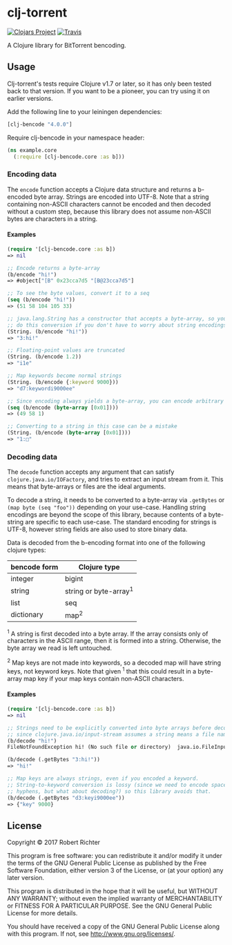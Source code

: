 # clj-torrent

[![Clojars Project](https://img.shields.io/clojars/v/clj-bencode.svg)](https://clojars.org/clj-bencode)
[![Travis](https://img.shields.io/travis/Cantido/clj-bencode.svg)]()

A Clojure library for BitTorrent bencoding.

## Usage

Clj-torrent's tests require Clojure v1.7 or later,
so it has only been tested back to that version.
If you want to be a pioneer, you can try using it on earlier versions.

Add the following line to your leiningen dependencies:

```clojure
[clj-bencode "4.0.0"]
```

Require clj-bencode in your namespace header:

```clojure
(ns example.core
  (:require [clj-bencode.core :as b]))
```
### Encoding data

The `encode` function accepts a Clojure data structure and returns a b-encoded byte array.
Strings are encoded into UTF-8.
Note that a string containing non-ASCII characters cannot be encoded and then decoded without a custom step,
because this library does not assume non-ASCII bytes are characters in a string.

#### Examples

```clojure
(require '[clj-bencode.core :as b])
=> nil

;; Encode returns a byte-array
(b/encode "hi!")
=> #object["[B" 0x23cca7d5 "[B@23cca7d5"]

;; To see the byte values, convert it to a seq
(seq (b/encode "hi!"))
=> (51 58 104 105 33)

;; java.lang.String has a constructor that accepts a byte-array, so you can
;; do this conversion if you don't have to worry about string encodings.
(String. (b/encode "hi!"))
=> "3:hi!"

;; Floating-point values are truncated
(String. (b/encode 1.2))
=> "i1e"

;; Map keywords become normal strings
(String. (b/encode {:keyword 9000}))
=> "d7:keywordi9000ee"

;; Since encoding always yields a byte-array, you can encode arbitrary binary data
(seq (b/encode (byte-array [0x01])))
=> (49 58 1)

;; Converting to a string in this case can be a mistake
(String. (b/encode (byte-array [0x01])))
=> "1:□"
```

### Decoding data

The `decode` function accepts any argument that can satisfy `clojure.java.io/IOFactory`, and tries to extract an input stream from it.
This means that byte-arrays or files are the ideal arguments.

To decode a string, it needs to be converted to a byte-array via `.getBytes` or `(map byte (seq "foo"))` depending on your use-case.
Handling string encodings are beyond the scope of this library, because contents of a byte-string are specific to each use-case.
The standard encoding for strings is UTF-8, however string fields are also used to store binary data.

Data is decoded from the b-encoding format into one of the following clojure types:

| bencode form | Clojure type |
|----|----|
| integer      | bigint |
| string       | string or byte-array<sup>1</sup> |
| list         | seq |
| dictionary   | map<sup>2</sup> |

<sup>1</sup> A string is first decoded into a byte array.
If the array consists only of characters in the ASCII range, then it is formed into a string.
Otherwise, the byte array we read is left untouched.

<sup>2</sup> Map keys are not made into keywords, so a decoded map will have string keys, not keyword keys.
Note that given <sup>1</sup> that this could result in a byte-array map key if your map keys contain non-ASCII characters.

#### Examples

```clojure
(require '[clj-bencode.core :as b])
=> nil

;; Strings need to be explicitly converted into byte arrays before decoding,
;; since clojure.java.io/input-stream assumes a string means a file name or URL.
(b/decode "hi!")
FileNotFoundException hi! (No such file or directory)  java.io.FileInputStream.open0 (FileInputStream.java:-2)

(b/decode (.getBytes "3:hi!"))
=> "hi!"

;; Map keys are always strings, even if you encoded a keyword.
;; String-to-keyword conversion is lossy (since we need to encode spaces into
;; hyphens, but what about decoding?) so this library avoids that.
(b/decode (.getBytes "d3:keyi9000ee"))
=> {"key" 9000}
```


## License

Copyright © 2017 Robert Richter

This program is free software: you can redistribute it and/or modify it under the terms of the GNU General Public License as published by the Free Software Foundation, either version 3 of the License, or (at your option) any later version.

This program is distributed in the hope that it will be useful, but WITHOUT ANY WARRANTY; without even the implied warranty of MERCHANTABILITY or FITNESS FOR A PARTICULAR PURPOSE. See the GNU General Public License for more details.

You should have received a copy of the GNU General Public License along with this program. If not, see http://www.gnu.org/licenses/.
